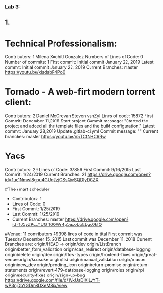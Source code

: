 ### Lab 3:
## 1.
# Technical Professionalism:
Contributers: 1
	Milena Xochitl Gonzalez
Numbers of Lines of Code: 0
Number of commits: 1
First commit: Initial commit
	January 22, 2019
Latest commit: Initial commit
	January 22, 2019
Current Branches: master
https://youtu.be/xisdabP4Po0

# Tornado - A web-firt modern torrent client:
Contributors: 2
	Daniel McCrevan
	Steven vanZyl
Lines of code: 15872
First Commit: December 11,2018
	Start project
	Commit message: "Started the project and added all the template files and the build configuration."
Latest commit: January 28,2019
	Update .gitlab-ci.yml
	Commit message: ""
Current branches: master
https://youtu.be/n5TCfNHC6Rw

# Yacs
Contributors: 29
Lines of Code: 37856
First Commit: 9/16/2015
Last Commit: 1/24/2019
Current Branches: 21
https://drive.google.com/open?id=1uc1Nmwl8gpu4GUq2zjCSsQwSQDlyDGZX

#The smart scheduler
- Contributors: 1
- Lines of Code: 0
- First Commit: 1/25/2019
- Last Commit: 1/25/2019
- Current Branches: master
https://drive.google.com/open?id=1J5yZKccYUQ_16OWr4p5acobbEbgc0kIQ

#Venue:
11 contributors
49398 lines of code in tital
First commit was Tuesday December 15, 2015
Last commit was December 11, 2018
Current Branches are: 
  origin/HEAD -> origin/dev
  origin/ListBranch
  origin/better_form_validation
  origin/cas_redirect
  origin/database-logging
  origin/delete
  origin/dev
  origin/flow-types
  origin/frontend-fixes
  origin/great-venue
  origin/kousuke
  origin/list
  origin/manual_validation
  origin/master
  origin/new_dev
  origin/pending_icon
  origin/return-promise
  origin/return-statements
  origin/revert-479-database-logging
  origin/roles
  origin/rpi
  origin/security-fixes
  origin/sign-up-bug
https://drive.google.com/file/d/1VkUsDiXiLyYT-wP3njDbYGDm8DXeM8io/view
